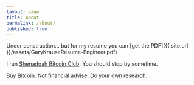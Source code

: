 ```yaml
---
layout: page
title: About
permalink: /about/
published: true
---
```


Under construction... but for my resume you can [get the PDF]({{ site.url }}/assets/GaryKrauseResume-Engineer.pdf)

I run [Shenadoah Bitcoin Club](https://shenadoahbitcoin.club). You should stop by sometime.

Buy Bitcoin. Not financial advise. Do your own research.
